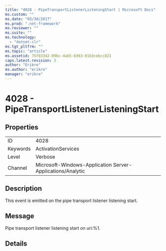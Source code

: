 ```yaml
---
title: "4028 - PipeTransportListenerListeningStart | Microsoft Docs"
ms.custom: ""
ms.date: "03/30/2017"
ms.prod: ".net-framework"
ms.reviewer: ""
ms.suite: ""
ms.technology: 
  - "dotnet-clr"
ms.tgt_pltfrm: ""
ms.topic: "article"
ms.assetid: 75f83342-09bc-4ab5-b363-01b3cebcc821
caps.latest.revision: 3
author: "Erikre"
ms.author: "erikre"
manager: "erikre"
---
```

# 4028 - PipeTransportListenerListeningStart
## Properties  
  
|||  
|-|-|  
|ID|4028|  
|Keywords|ActivationServices|  
|Level|Verbose|  
|Channel|Microsoft-Windows-Application Server-Applications/Analytic|  
  
## Description  
 This event is emitted on the pipe transport listener listening start.  
  
## Message  
 Pipe transport listener listening start on uri:%1.  
  
## Details